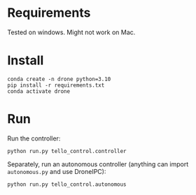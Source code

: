 # Requirements

Tested on windows. Might not work on Mac.

# Install

```
conda create -n drone python=3.10
pip install -r requirements.txt
conda activate drone
```

# Run

Run the controller:
```
python run.py tello_control.controller
```

Separately, run an autonomous controller (anything can import `autonomous.py` and use DroneIPC):
```
python run.py tello_control.autonomous
```
